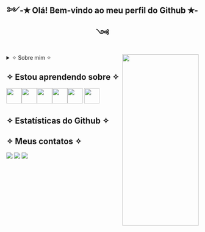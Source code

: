   ## <p align="center"> ༻-✭ Olá! Bem-vindo ao meu perfil do Github ✭-༺ </p>
 
 <img align="right" src= "https://user-images.githubusercontent.com/121899934/227589972-1a01094d-2aa9-45ff-8179-f750b6d69c55.png"  width="200" height="450"/>

 <details>
  <summary> ✧ Sobre mim ✧</summary>
   <p>╔═════════════════════════════════════════════</p>
   
   - ➺ Atualmente estou em uma jornada para construir grandes coisas
   - ➺ Cursando analise e desenvolvimento de sistemas
 
   <p> ═════════════════════════════════════════════╝</p>  
</details>
  
 ## ✧ Estou aprendendo sobre ✧
  <img src="https://cdn.jsdelivr.net/gh/devicons/devicon/icons/css3/css3-original.svg" width="40" height="40"/><img src="https://cdn.jsdelivr.net/gh/devicons/devicon/icons/html5/html5-original.svg" width="40" height="40"/><img src="https://cdn.jsdelivr.net/gh/devicons/devicon/icons/javascript/javascript-original.svg" width="40" height="40"/><img src="https://cdn.jsdelivr.net/gh/devicons/devicon/icons/java/java-original.svg" width="40" height="40"/><img src="https://cdn.jsdelivr.net/gh/devicons/devicon/icons/mysql/mysql-original-wordmark.svg" width="40" height="40"/> <img src="https://cdn.jsdelivr.net/gh/devicons/devicon/icons/c/c-original.svg" width="40" height="40" />
          
 ## ✧ Estatísticas do Github ✧   
        
<!-- <div>
<a href="https://github.com/Strelizya">
<img height="162" src="https://github-readme-stats.vercel.app/api?username=Strelizya&show_icons=true&theme=dracula&include_all_commits=true&count_private=true"/>
<img height="181"src="https://github-readme-stats.vercel.app/api/top-langs/?username=Strelizya&layout=compact&langs_count=7&theme=dracula"/>
</div> -->

## ✧ Meus contatos ✧   
  <a href="https://instagram.com/joyce.d.a" target="_blank"><img src="https://img.shields.io/badge/-Instagram-%23E4405F?style=for-the-badge&logo=instagram&logoColor=white" target="_blank"></a>
  <a href = "mailto:joyceda2003@gmail.com"><img src="https://img.shields.io/badge/Gmail-D14836?style=for-the-badge&logo=gmail&logoColor=white" target="_blank"></a>
  <a href="https://www.linkedin.com/in/joyce-d-b07982251" target="_blank"><img src="https://img.shields.io/badge/-LinkedIn-%230077B5?style=for-the-badge&logo=linkedin&logoColor=white" target="_blank"></a>   
  

